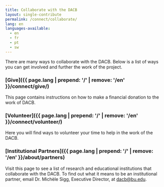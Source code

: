 ```yaml
---
title: Collaborate with the DACB
layout: single-contribute
permalink: /connect/collaborate/
lang: en
languages-available:                         
  - en
  - fr
  - pt
  - sw
---
```

There are many ways to collaborate with the DACB. Below is a list of ways you can get involved and further the work of the project.

### [Give]({{ page.lang | prepend: '/' | remove: '/en' }}/connect/give/)  
This page contains instructions on how to make a financial donation to the work of DACB.

### [Volunteer]({{ page.lang | prepend: '/' | remove: '/en' }}/connect/volunteer/)  
Here you will find ways to volunteer your time to help in the work of the DACB.

### [Institutional Partners]({{ page.lang | prepend: '/' | remove: '/en' }}/about/partners)  
 Visit this page to see a list of research and educational institutions that collaborate with the DACB. To find out what it means to be an institutional partner, email Dr. Michèle Sigg, Executive Director, at [dacb@bu.edu](mailto:dacb@bu.edu).
